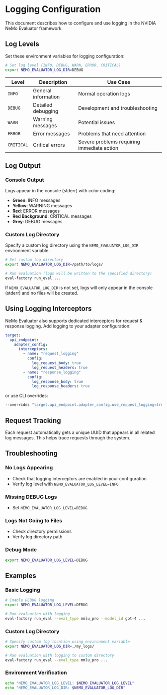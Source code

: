 # Logging Configuration

This document describes how to configure and use logging in the NVIDIA NeMo Evaluator framework.

## Log Levels

Set these environment variables for logging configuration:

```bash
# Set log level (INFO, DEBUG, WARN, ERROR, CRITICAL)
export NEMO_EVALUATOR_LOG_DIR=DEBUG
```

| Level | Description | Use Case |
|-------|-------------|----------|
| `INFO` | General information | Normal operation logs |
| `DEBUG` | Detailed debugging | Development and troubleshooting |
| `WARN` | Warning messages | Potential issues |
| `ERROR` | Error messages | Problems that need attention |
| `CRITICAL` | Critical errors | Severe problems requiring immediate action |

## Log Output

### Console Output

Logs appear in the console (stderr) with color coding:

- **Green**: INFO messages
- **Yellow**: WARNING messages
- **Red**: ERROR messages
- **Red Background**: CRITICAL messages
- **Grey**: DEBUG messages

### Custom Log Directory

Specify a custom log directory using the `NEMO_EVALUATOR_LOG_DIR` environment variable:

```bash
# Set custom log directory
export NEMO_EVALUATOR_LOG_DIR=/path/to/logs/

# Run evaluation (logs will be written to the specified directory)
eval-factory run_eval ...
```

If `NEMO_EVALUATOR_LOG_DIR` is not set, logs will only appear in the console (stderr) and no files will be created.

## Using Logging Interceptors

NeMo Evaluator also supports dedicated interceptors for request & response logging. Add logging to your adapter configuration:

```yaml
target:
  api_endpoint:
    adapter_config:
      interceptors:
        - name: "request_logging"
          config:
            log_request_body: true
            log_request_headers: true
        - name: "response_logging"
          config:
            log_response_body: true
            log_response_headers: true
```

or use CLI overrides:

```bash
--overrides "target.api_endpoint.adapter_config.use_request_logging=true,target.api_endpoint.adapter_config.use_response_logging=true"
```

## Request Tracking

Each request automatically gets a unique UUID that appears in all related log messages. This helps trace requests through the system.

## Troubleshooting

### No Logs Appearing

- Check that logging interceptors are enabled in your configuration
- Verify log level with `NEMO_EVALUATOR_LOG_LEVEL=INFO`

### Missing DEBUG Logs

- Set `NEMO_EVALUATOR_LOG_LEVEL=DEBUG`

### Logs Not Going to Files

- Check directory permissions
- Verify log directory path

### Debug Mode

```bash
export NEMO_EVALUATOR_LOG_LEVEL=DEBUG
```

## Examples

### Basic Logging

```bash
# Enable DEBUG logging
export NEMO_EVALUATOR_LOG_LEVEL=DEBUG

# Run evaluation with logging
eval-factory run_eval --eval_type mmlu_pro --model_id gpt-4 ...
```

### Custom Log Directory

```bash
# Specify custom log location using environment variable
export NEMO_EVALUATOR_LOG_DIR=./my_logs/

# Run evaluation with logging to custom directory
eval-factory run_eval --eval_type mmlu_pro ...
```

### Environment Verification

```bash
echo "NEMO_EVALUATOR_LOG_LEVEL: $NEMO_EVALUATOR_LOG_LEVEL"
echo "NEMO_EVALUATOR_LOG_DIR: $NEMO_EVALUATOR_LOG_DIR"
```
